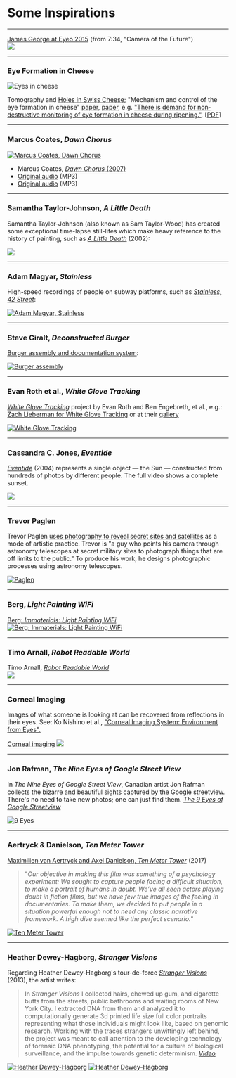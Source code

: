 # Some Inspirations

---

[James George at Eyeo 2015](https://vimeo.com/134973504) (from 7:34, "Camera of the Future")<br />
[![](images/james_geoerge_eyeo.png)](https://vimeo.com/134973504)

---

### Eye Formation in Cheese

![Eyes in cheese](images/cheese.gif)

Tomography and [Holes in Swiss Cheese](https://www.nytimes.com/2015/05/29/world/europe/switzerland-scientists-find-the-secret-to-the-holes-in-swiss-cheese-hay-dust.html); "Mechanism and control of the eye formation in cheese" [paper](https://scinapse.io/papers/2024396341), [paper](https://link.springer.com/article/10.1007/s13594-012-0105-2), e.g. ["There is demand for non‐destructive monitoring of eye formation in cheese during ripening."](https://onlinelibrary.wiley.com/doi/abs/10.1111/j.1471-0307.2009.00478.x), [[PDF](docs/pdf/eye-formation-in-cheese.pdf)]

---

### Marcus Coates, *Dawn Chorus*

[![Marcus Coates, *Dawn Chorus*](images/Marcus_Coats_Dawn_Chorus_2007.gif)](https://www.youtube.com/watch?v=enpuy1WLezY)

* Marcus Coates, [*Dawn Chorus* (2007)](https://www.youtube.com/watch?v=enpuy1WLezY)
* [Original audio](http://audio.theguardian.tv/sys-audio/Arts/Culture/2007/01/24/yellowhammerfinal.mp3) (MP3)
* [Original audio](sounds/dawn_chorus_original_yellowhammer_audio.mp3) (MP3)

---

### Samantha Taylor-Johnson, *A Little Death*

Samantha Taylor-Johnson (also known as Sam Taylor-Wood) has created some exceptional time-lapse still-lifes which make heavy reference to the history of painting, such as [*A Little Death*](https://www.youtube.com/watch?v=NYka4ouQXqk) (2002):

[![](images/timelapse-a-little-death.jpg)](https://www.youtube.com/watch?v=NYka4ouQXqk)


---

### Adam Magyar, *Stainless*

High-speed recordings of people on subway platforms,
such as [*Stainless, 42 Street*](https://vimeo.com/83664407):
  
[![Adam Magyar, Stainless](images/magyar.jpg)](https://vimeo.com/83664407)

---

### Steve Giralt, *Deconstructed Burger*

[Burger assembly and documentation system](https://vimeo.com/178939743):

[![Burger assembly](images/burger.jpg)](https://vimeo.com/178939743)


---

### Evan Roth et al., *White Glove Tracking*

[*White Glove Tracking*](http://whiteglovetracking.com/) project by Evan Roth and Ben Engebreth, et al., e.g.: [Zach Lieberman for White Glove Tracking](https://youtu.be/jrktgrUPxjo) or at their [gallery](http://whiteglovetracking.com/gallery.html)

[![White Glove Tracking](images/zl-pf.gif)](https://youtu.be/jrktgrUPxjo)

---

### Cassandra C. Jones, *Eventide*

*[Eventide](https://vimeo.com/84883569)* (2004) represents a single object — the Sun — constructed from hundreds of photos by different people. The full video shows a complete sunset.

[![](images/eventide.jpg)](https://vimeo.com/84883569)


---

### Trevor Paglen

Trevor Paglen [uses photography to reveal secret sites and satellites](https://www.youtube.com/watch?v=9Igfu0VwdkQ) as a mode of artistic practice. Trevor is "a guy who points his camera through astronomy telescopes at secret military sites to photograph things that are off limits to the public." To produce his work, he designs photographic processes using astronomy telescopes.

[![Paglen](images/paglen.jpg)](https://www.youtube.com/watch?v=9Igfu0VwdkQ)

---

### Berg, *Light Painting WiFi*

[Berg: *Immaterials: Light Painting WiFi*](https://vimeo.com/20412632)<br />
[![Berg: *Immaterials: Light Painting WiFi*](images/long-exposure-berg-wifi.jpg)](https://vimeo.com/20412632)

---

### Timo Arnall, *Robot Readable World*

Timo Arnall, [*Robot Readable World*](https://vimeo.com/36239715)<br />
[![](images/robotreadableworld.png)](https://vimeo.com/36239715)

---

### Corneal Imaging

Images of what someone is looking at can be recovered from reflections in their eyes. See: Ko Nishino et al., ["Corneal Imaging System: Environment from Eyes". ](http://www1.cs.columbia.edu/CAVE/publications/pdfs/Nishino_IJCV06.pdf)

[Corneal imaging](http://www1.cs.columbia.edu/CAVE/projects/world_eye/)
[![](images/corneal_imaging.png)](http://www1.cs.columbia.edu/CAVE/projects/world_eye/)

---

### Jon Rafman, *The Nine Eyes of Google Street View*

In *The Nine Eyes of Google Street View*, Canadian artist Jon Rafman collects the bizarre and beautiful sights captured by the Google streetview. There's no need to take new photos; one can just find them. [*The 9 Eyes of Google Streetview*](http://9-eyes.com/)

![9 Eyes](images/rafman-nine-eyes.jpg)

---

### Aertryck & Danielson, *Ten Meter Tower*

[Maximilien van Aertryck and Axel Danielson, *Ten Meter Tower*](https://www.nytimes.com/2017/01/30/opinion/ten-meter-tower.html) (2017)

> "*Our objective in making this film was something of a psychology experiment: We sought to capture people facing a difficult situation, to make a portrait of humans in doubt. We’ve all seen actors playing doubt in fiction films, but we have few true images of the feeling in documentaries. To make them, we decided to put people in a situation powerful enough not to need any classic narrative framework. A high dive seemed like the perfect scenario.*"

[![*Ten Meter Tower*](images/portraits/portrait_dive.gif)](https://www.youtube.com/watch?v=cU2AvkKA4kM)

--- 

### Heather Dewey-Hagborg, *Stranger Visions*

Regarding Heather Dewey-Hagborg's tour-de-force [*Stranger Visions*](http://deweyhagborg.com/projects/stranger-visions) (2013), the artist writes:

> In *Stranger Visions* I collected hairs, chewed up gum, and cigarette butts from the streets, public bathrooms and waiting rooms of New York City. I extracted DNA from them and analyzed it to computationally generate 3d printed life size full color portraits representing what those individuals might look like, based on genomic research. Working with the traces strangers unwittingly left behind, the project was meant to call attention to the developing technology of forensic DNA phenotyping, the potential for a culture of biological surveillance, and the impulse towards genetic determinism. [*Video*](https://www.youtube.com/watch?v=o5ijy2xboZs)

[![Heather Dewey-Hagborg](images/portraits/dewey_hagborg.jpg)](https://www.youtube.com/watch?v=o5ijy2xboZs)[![Heather Dewey-Hagborg](images/portraits/heather-dewey-hagborg-ted-scrn.jpg)](https://www.youtube.com/watch?v=o5ijy2xboZs)


